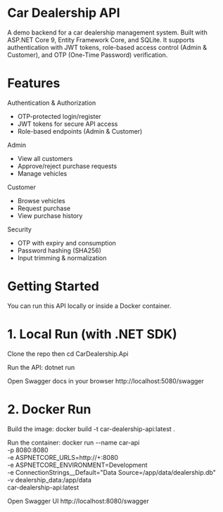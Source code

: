 # Car Dealership API

A demo backend for a car dealership management system.
Built with ASP.NET Core 9, Entity Framework Core, and SQLite.
It supports authentication with JWT tokens, role-based access control (Admin & Customer), and OTP (One-Time Password) verification.

# Features

Authentication & Authorization
- OTP-protected login/register
- JWT tokens for secure API access
- Role-based endpoints (Admin & Customer)

Admin
- View all customers
- Approve/reject purchase requests
- Manage vehicles

Customer
- Browse vehicles
- Request purchase 
- View purchase history

Security
- OTP with expiry and consumption
- Password hashing (SHA256)
- Input trimming & normalization

# Getting Started
You can run this API locally or inside a Docker container.

# 1. Local Run (with .NET SDK)

Clone the repo then
cd CarDealership.Api

Run the API: 
dotnet run

Open Swagger docs in your browser
http://localhost:5080/swagger

# 2. Docker Run

Build the image: 
docker build -t car-dealership-api:latest .

Run the container: 
docker run --name car-api \
  -p 8080:8080 \
  -e ASPNETCORE_URLS=http://+:8080 \
  -e ASPNETCORE_ENVIRONMENT=Development \
  -e ConnectionStrings__Default="Data Source=/app/data/dealership.db" \
  -v dealership_data:/app/data \
  car-dealership-api:latest

Open Swagger UI
http://localhost:8080/swagger
